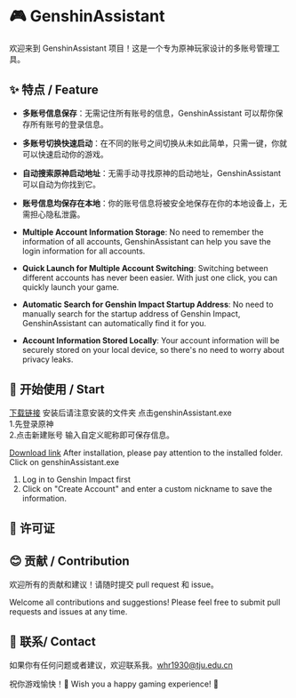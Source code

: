 # 🎮 GenshinAssistant

欢迎来到 GenshinAssistant 项目！这是一个专为原神玩家设计的多账号管理工具。

## ✨ 特点 / Feature

- **多账号信息保存**：无需记住所有账号的信息，GenshinAssistant 可以帮你保存所有账号的登录信息。
- **多账号切换快速启动**：在不同的账号之间切换从未如此简单，只需一键，你就可以快速启动你的游戏。
- **自动搜索原神启动地址**：无需手动寻找原神的启动地址，GenshinAssistant 可以自动为你找到它。
- **账号信息均保存在本地**：你的账号信息将被安全地保存在你的本地设备上，无需担心隐私泄露。

- **Multiple Account Information Storage**: No need to remember the information of all accounts, GenshinAssistant can help you save the login information for all accounts.
- **Quick Launch for Multiple Account Switching**: Switching between different accounts has never been easier. With just one click, you can quickly launch your game.
- **Automatic Search for Genshin Impact Startup Address**: No need to manually search for the startup address of Genshin Impact, GenshinAssistant can automatically find it for you.
- **Account Information Stored Locally**: Your account information will be securely stored on your local device, so there's no need to worry about privacy leaks.

## 🚀 开始使用 / Start
[下载链接](https://github.com/wenvelope/GeshinAssistant/releases/tag/v1.2.1)
安装后请注意安装的文件夹  点击genshinAssistant.exe  
1.先登录原神  
2.点击新建账号 输入自定义昵称即可保存信息。

[Download link](https://github.com/wenvelope/GeshinAssistant/releases/tag/v1.2.1)
After installation, please pay attention to the installed folder.
Click on genshinAssistant.exe
1. Log in to Genshin Impact first
2. Click on "Create Account" and enter a custom nickname to save the information.

## 📝 许可证

## 😊 贡献 / Contribution


欢迎所有的贡献和建议！请随时提交 pull request 和 issue。

Welcome all contributions and suggestions! Please feel free to submit pull requests and issues at any time.

## 📧 联系/ Contact

如果你有任何问题或者建议，欢迎联系我。[whr1930@tju.edu.cn](whr1930@tju.edu.cn)

祝你游戏愉快！🎉
Wish you a happy gaming experience! 🎉
